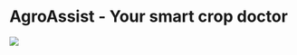 # AgroAssist - Your smart crop doctor
![](https://github.com/Mayukhdeb/agro-temp/raw/main/images/light_banner_large.png)
